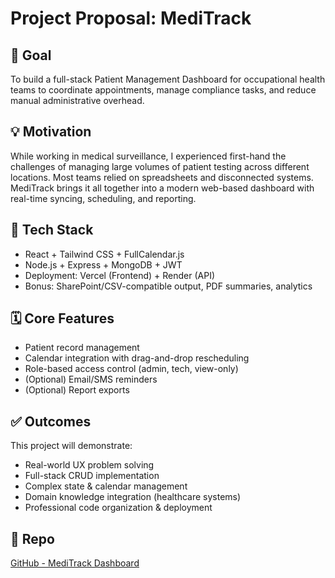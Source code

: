 # Project Proposal: MediTrack

## 🎯 Goal

To build a full-stack Patient Management Dashboard for occupational health teams to coordinate appointments, manage compliance tasks, and reduce manual administrative overhead.

## 💡 Motivation

While working in medical surveillance, I experienced first-hand the challenges of managing large volumes of patient testing across different locations. Most teams relied on spreadsheets and disconnected systems. MediTrack brings it all together into a modern web-based dashboard with real-time syncing, scheduling, and reporting.

## 🧱 Tech Stack

- React + Tailwind CSS + FullCalendar.js
- Node.js + Express + MongoDB + JWT
- Deployment: Vercel (Frontend) + Render (API)
- Bonus: SharePoint/CSV-compatible output, PDF summaries, analytics

## 🗓️ Core Features

- Patient record management
- Calendar integration with drag-and-drop rescheduling
- Role-based access control (admin, tech, view-only)
- (Optional) Email/SMS reminders
- (Optional) Report exports

## ✅ Outcomes

This project will demonstrate:
- Real-world UX problem solving
- Full-stack CRUD implementation
- Complex state & calendar management
- Domain knowledge integration (healthcare systems)
- Professional code organization & deployment

## 🔗 Repo

[GitHub - MediTrack Dashboard](https://github.com/YOUR_USERNAME/meditrack-dashboard)
